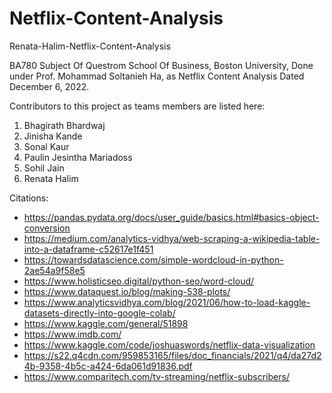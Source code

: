 # Netflix-Content-Analysis

Renata-Halim-Netflix-Content-Analysis

BA780 Subject Of Questrom School Of Business, Boston University, Done under Prof. Mohammad Soltanieh Ha, as Netflix Content Analysis Dated December 6, 2022.

Contributors to this project as teams members are listed here:
1. Bhagirath Bhardwaj
2. Jinisha Kande
3. Sonal Kaur
4. Paulin Jesintha Mariadoss
5. Sohil Jain
7. Renata Halim

Citations:
*  https://pandas.pydata.org/docs/user_guide/basics.html#basics-object-conversion
*  https://medium.com/analytics-vidhya/web-scraping-a-wikipedia-table-into-a-dataframe-c52617e1f451
* https://towardsdatascience.com/simple-wordcloud-in-python-2ae54a9f58e5
* https://www.holisticseo.digital/python-seo/word-cloud/
*  https://www.dataquest.io/blog/making-538-plots/
*  https://www.analyticsvidhya.com/blog/2021/06/how-to-load-kaggle-datasets-directly-into-google-colab/
*  https://www.kaggle.com/general/51898
*  https://www.imdb.com/
* https://www.kaggle.com/code/joshuaswords/netflix-data-visualization
* https://s22.q4cdn.com/959853165/files/doc_financials/2021/q4/da27d24b-9358-4b5c-a424-6da061d91836.pdf
* https://www.comparitech.com/tv-streaming/netflix-subscribers/
